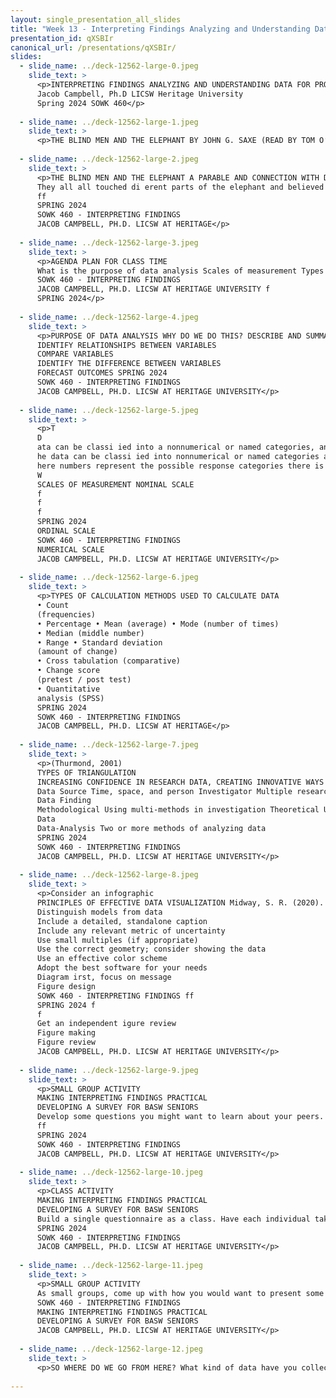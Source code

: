 ```yaml
---
layout: single_presentation_all_slides
title: "Week 13 - Interpreting Findings Analyzing and Understanding Data for Program Evaluation"
presentation_id: qXSBIr
canonical_url: /presentations/qXSBIr/
slides:
  - slide_name: ../deck-12562-large-0.jpeg
    slide_text: >
      <p>INTERPRETING FINDINGS ANALYZING AND UNDERSTANDING DATA FOR PROGRAM EVALUATION
      Jacob Campbell, Ph.D LICSW Heritage University
      Spring 2024 SOWK 460</p>
      
  - slide_name: ../deck-12562-large-1.jpeg
    slide_text: >
      <p>THE BLIND MEN AND THE ELEPHANT BY JOHN G. SAXE (READ BY TOM O’BEDLAM) HTTPS://YOUTU.BE/BJVBQEFNXIW</p>
      
  - slide_name: ../deck-12562-large-2.jpeg
    slide_text: >
      <p>THE BLIND MEN AND THE ELEPHANT A PARABLE AND CONNECTION WITH DATA ANALYSIS
      They all all touched di erent parts of the elephant and believed that they were
      ff
      SPRING 2024
      SOWK 460 - INTERPRETING FINDINGS
      JACOB CAMPBELL, PH.D. LICSW AT HERITAGE</p>
      
  - slide_name: ../deck-12562-large-3.jpeg
    slide_text: >
      <p>AGENDA PLAN FOR CLASS TIME
      What is the purpose of data analysis Scales of measurement Types of calculation Practical application of interpreting indings How we implement it for program evaluation
      SOWK 460 - INTERPRETING FINDINGS
      JACOB CAMPBELL, PH.D. LICSW AT HERITAGE UNIVERSITY f
      SPRING 2024</p>
      
  - slide_name: ../deck-12562-large-4.jpeg
    slide_text: >
      <p>PURPOSE OF DATA ANALYSIS WHY DO WE DO THIS? DESCRIBE AND SUMMARIZE THE DATA
      IDENTIFY RELATIONSHIPS BETWEEN VARIABLES
      COMPARE VARIABLES
      IDENTIFY THE DIFFERENCE BETWEEN VARIABLES
      FORECAST OUTCOMES SPRING 2024
      SOWK 460 - INTERPRETING FINDINGS
      JACOB CAMPBELL, PH.D. LICSW AT HERITAGE UNIVERSITY</p>
      
  - slide_name: ../deck-12562-large-5.jpeg
    slide_text: >
      <p>T
      D
      ata can be classi ied into a nonnumerical or named categories, and the order in which these categories can be written or asked is arbitrary.
      he data can be classi ied into nonnumerical or named categories an inherent order exists among the response categories. Ordinal scales are seen in questions that call for ratings of quality (for example, very good, good, fair, poor, very poor) and agreement (for example, strongly agree, agree, disagree, strongly disagree).
      here numbers represent the possible response categories there is a natural ranking of the categories zero on the scale has meaning there is a quanti iable difference within categories and between consecutive categories.
      W
      SCALES OF MEASUREMENT NOMINAL SCALE
      f
      f
      f
      SPRING 2024
      ORDINAL SCALE
      SOWK 460 - INTERPRETING FINDINGS
      NUMERICAL SCALE
      JACOB CAMPBELL, PH.D. LICSW AT HERITAGE UNIVERSITY</p>
      
  - slide_name: ../deck-12562-large-6.jpeg
    slide_text: >
      <p>TYPES OF CALCULATION METHODS USED TO CALCULATE DATA
      • Count
      (frequencies)
      • Percentage • Mean (average) • Mode (number of times)
      • Median (middle number)
      • Range • Standard deviation
      (amount of change)
      • Cross tabulation (comparative)
      • Change score
      (pretest / post test)
      • Quantitative
      analysis (SPSS)
      SPRING 2024
      SOWK 460 - INTERPRETING FINDINGS
      JACOB CAMPBELL, PH.D. LICSW AT HERITAGE</p>
      
  - slide_name: ../deck-12562-large-7.jpeg
    slide_text: >
      <p>(Thurmond, 2001)
      TYPES OF TRIANGULATION
      INCREASING CONFIDENCE IN RESEARCH DATA, CREATING INNOVATIVE WAYS OF UNDERSTANDING A PHENOMENON, REVEALING UNIQUE FINDINGS, CHALLENGING OR INTEGRATING THEORIES, AND PROVIDING A CLEARER UNDERSTANDING OF THE PROBLEM. (P 254) Data
      Data Source Time, space, and person Investigator Multiple researchers
      Data Finding
      Methodological Using multi-methods in investigation Theoretical Using multiple theories or hypotheses
      Data
      Data-Analysis Two or more methods of analyzing data
      SPRING 2024
      SOWK 460 - INTERPRETING FINDINGS
      JACOB CAMPBELL, PH.D. LICSW AT HERITAGE UNIVERSITY</p>
      
  - slide_name: ../deck-12562-large-8.jpeg
    slide_text: >
      <p>Consider an infographic
      PRINCIPLES OF EFFECTIVE DATA VISUALIZATION Midway, S. R. (2020). Principles of e ective data visualization. Patterns, 1(9), 100141. https://doi.org/10.1016/j.patter.2020.100141
      Distinguish models from data
      Include a detailed, standalone caption
      Include any relevant metric of uncertainty
      Use small multiples (if appropriate)
      Use the correct geometry; consider showing the data
      Use an effective color scheme
      Adopt the best software for your needs
      Diagram irst, focus on message
      Figure design
      SOWK 460 - INTERPRETING FINDINGS ff
      SPRING 2024 f
      f
      Get an independent igure review
      Figure making
      Figure review
      JACOB CAMPBELL, PH.D. LICSW AT HERITAGE UNIVERSITY</p>
      
  - slide_name: ../deck-12562-large-9.jpeg
    slide_text: >
      <p>SMALL GROUP ACTIVITY
      MAKING INTERPRETING FINDINGS PRACTICAL
      DEVELOPING A SURVEY FOR BASW SENIORS
      Develop some questions you might want to learn about your peers. Consider questions that collect di erent types of data.
      ff
      SPRING 2024
      SOWK 460 - INTERPRETING FINDINGS
      JACOB CAMPBELL, PH.D. LICSW AT HERITAGE UNIVERSITY</p>
      
  - slide_name: ../deck-12562-large-10.jpeg
    slide_text: >
      <p>CLASS ACTIVITY
      MAKING INTERPRETING FINDINGS PRACTICAL
      DEVELOPING A SURVEY FOR BASW SENIORS
      Build a single questionnaire as a class. Have each individual take the survey.
      SPRING 2024
      SOWK 460 - INTERPRETING FINDINGS
      JACOB CAMPBELL, PH.D. LICSW AT HERITAGE UNIVERSITY</p>
      
  - slide_name: ../deck-12562-large-11.jpeg
    slide_text: >
      <p>SMALL GROUP ACTIVITY
      As small groups, come up with how you would want to present some of the data collected to your peers. What are some of the insights you found? SPRING 2024
      SOWK 460 - INTERPRETING FINDINGS
      MAKING INTERPRETING FINDINGS PRACTICAL
      DEVELOPING A SURVEY FOR BASW SENIORS
      JACOB CAMPBELL, PH.D. LICSW AT HERITAGE UNIVERSITY</p>
      
  - slide_name: ../deck-12562-large-12.jpeg
    slide_text: >
      <p>SO WHERE DO WE GO FROM HERE? What kind of data have you collected How are you analyzing it Technical support Time to work in your groups</p>
      
---
```

